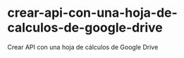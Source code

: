 # crear-api-con-una-hoja-de-calculos-de-google-drive
Crear API con una hoja de cálculos de Google Drive
